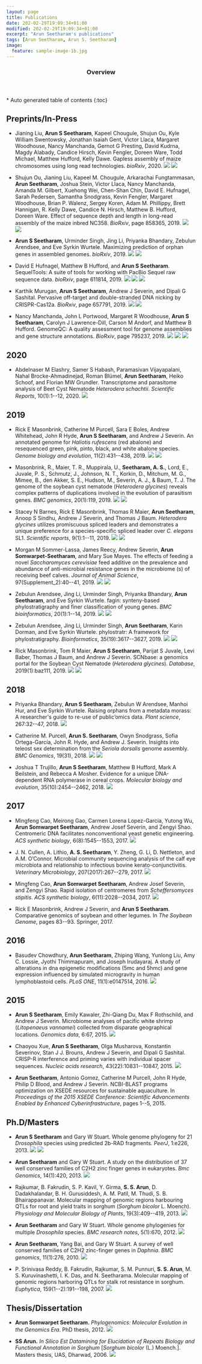 ```yaml
---
layout: page
title: Publications
date: 202-02-29T19:09:34+01:00
modified: 202-02-29T19:09:34+01:00
excerpt: "Arun Seetharam's publications"
tags: [Arun Seetharam, Arun S. Seetharam]
image:
  feature: sample-image-1b.jpg
---
```


<span id='badgeCont419579' style='width:126px'>
<script src='http://labs.researcherid.com/mashlets?el=badgeCont419579&mashlet=badge&showTitle=false&className=a&rid=B-8899-2015'>
</script>
</span>
<section id="table-of-contents" class="toc">
  <header>
    <h3>Overview</h3>
  </header>
<div id="drawer" markdown="1">
*  Auto generated table of contents
{:toc}
</div>
</section><!-- /#table-of-contents -->

## Preprints/In-Press



- Jianing Liu, **Arun S Seetharam**, Kapeel Chougule, Shujun Ou, Kyle William Swentowsky, Jonathan Isaiah Gent, Victor Llaca, Margaret Woodhouse, Nancy Manchanda, Gernot G Presting, David Kudrna, Magdy Alabady, Candice Hirsch, Kevin Fengler, Doreen Ware, Todd Michael, Matthew Hufford, Kelly Dawe. Gapless assembly of maize chromosomes using long read technologies. _bioRxiv_, 2020.
[<img src="https://img.shields.io/badge/-Open_Access-blue?style=flat&logo=Open-Access"/>]()
[<img src="https://img.shields.io/badge/-GitHub-black?style=flat&logo=github"/>]()


- Shujun Ou, Jianing Liu, Kapeel M. Chougule, Arkarachai Fungtammasan, **Arun Seetharam**, Joshua Stein, Victor Llaca, Nancy Manchanda, Amanda M. Gilbert, Xuehong Wei, Chen-Shan Chin, David E. Hufnagel, Sarah Pedersen, Samantha Snodgrass, Kevin Fengler, Margaret Woodhouse, Brian P. Walenz, Sergey Koren, Adam M. Phillippy, Brett Hannigan, R. Kelly Dawe, Candice N. Hirsch, Matthew B. Hufford, Doreen Ware. Effect of sequence depth and length in long-read assembly of the maize inbred NC358. _BioRxiv_, page 858365, 2019.
[<img src="https://img.shields.io/badge/-Open_Access-blue?style=flat&logo=Open-Access"/>]()
[<img src="https://img.shields.io/badge/-GitHub-black?style=flat&logo=github"/>]()


- **Arun S Seetharam**, Urminder Singh, Jing Li, Priyanka Bhandary, Zebulun Arendsee, and Eve Syrkin Wurtele. Maximizing prediction of orphan genes in assembled genomes. _bioRxiv_, 2019.
[<img src="https://img.shields.io/badge/-Open_Access-blue?style=flat&logo=Open-Access"/>]()
[<img src="https://img.shields.io/badge/-GitHub-black?style=flat&logo=github"/>]()

- David E Hufnagel, Matthew B Hufford, and **Arun S Seetharam**. SequelTools: A suite of tools for working with PacBio Sequel raw sequence data. _bioRxiv_, page 611814, 2019.
[<img src="https://img.shields.io/badge/-Open_Access-blue?style=flat&logo=Open-Access"/>]()
[<img src="https://img.shields.io/badge/-GitHub-black?style=flat&logo=github"/>]()
[<img src="https://img.shields.io/badge/-python-lightblue?style=flat&logo=python"/>]()



- Karthik Murugan, **Arun S Seetharam**, Andrew J Severin, and Dipali G Sashital. Pervasive off-target and double-stranded DNA nicking by CRISPR-Cas12a. _BioRxiv_, page 657791, 2019.
[<img src="https://img.shields.io/badge/-Open_Access-blue?style=flat&logo=Open-Access"/>]()
[<img src="https://img.shields.io/badge/-GitHub-black?style=flat&logo=github"/>]()

- Nancy Manchanda, John L Portwood, Margaret R Woodhouse, **Arun S Seetharam**, Carolyn J Lawrence-Dill, Carson M Andorf, and Matthew B Hufford. GenomeQC: A quality assessment tool for genome assemblies and gene structure annotations. _BioRxiv_, page 795237, 2019.
[<img src="https://img.shields.io/badge/-Open_Access-blue?style=flat&logo=Open-Access"/>](https://doi.org/10.1101/795237)
[<img src="https://img.shields.io/badge/-GitHub-black?style=flat&logo=github"/>](https://github.com/HuffordLab/GenomeQC)
[<img src="https://img.shields.io/badge/GenomeQC-yellow?style=flat"/>](https://genomeqc.maizegdb.org/)



## 2020

- Abdelnaser M Elashry, Samer S Habash, Paramasivan Vijayapalani, Nahal Brocke-Ahmadinejad, Roman Blümel, **Arun Seetharam**, Heiko Schoof, and Florian MW Grundler. Transcriptome and parasitome analysis of Beet Cyst Nematode _Heterodera schachtii_. _Scientific Reports_, 10(1):1--12, 2020. [<img src="https://img.shields.io/badge/-Open_Access-blue?style=flat&logo=Open-Access"/>]()


## 2019

- Rick E Masonbrink, Catherine M Purcell, Sara E Boles, Andrew Whitehead, John R Hyde, **Arun S Seetharam**, and Andrew J Severin. An annotated genome for _Haliotis rufescens_ (red abalone) and resequenced green, pink, pinto, black, and white abalone species. _Genome biology and evolution_, 11(2):431--438, 2019.
[<img src="https://img.shields.io/badge/-Open_Access-blue?style=flat&logo=Open-Access"/>]()
[<img src="https://img.shields.io/badge/-GitHub-black?style=flat&logo=github"/>]()

- Masonbrink, R., Maier, T. R., Muppirala, U., **Seetharam, A. S.**, Lord, E., Juvale, P. S., Schmutz, J., Johnson, N. T., Korkin, D., Mitchum, M. G., Mimee, B., den Akker, S. E., Hudson, M., Severin, A. J., & Baum, T. J. The genome of the soybean cyst nematode (_Heterodera glycines_) reveals complex patterns of duplications involved in the evolution of parasitism genes. _BMC genomics_, 20(1):119, 2019.
[<img src="https://img.shields.io/badge/-Open_Access-blue?style=flat&logo=Open-Access"/>]()
[<img src="https://img.shields.io/badge/-GitHub-black?style=flat&logo=github"/>]()

- Stacey N Barnes, Rick E Masonbrink, Thomas R Maier, **Arun Seetharam**, Anoop S Sindhu, Andrew J Severin, and Thomas J Baum. _Heterodera glycines_ utilizes promiscuous spliced leaders and demonstrates a unique preference for a species-specific spliced leader over _C. elegans_ SL1. _Scientific reports_, 9(1):1--11, 2019.
[<img src="https://img.shields.io/badge/-Open_Access-blue?style=flat&logo=Open-Access"/>]()
[<img src="https://img.shields.io/badge/-GitHub-black?style=flat&logo=github"/>]()

- Morgan M Sommer-Lassa, James Reecy, Andrew Severin, **Arun Somwarpet-Seetharam**, and Mary Sue Mayes. The effects of feeding a novel _Saccharomyces cerevisiae_ feed additive on the prevalence and abundance of anti-microbial resistance genes in the microbiome (s) of receiving beef calves. _Journal of Animal Science_, 97(Supplement\_2):40--41, 2019.
[<img src="https://img.shields.io/badge/-Open_Access-blue?style=flat&logo=Open-Access"/>]()
[<img src="https://img.shields.io/badge/-GitHub-black?style=flat&logo=github"/>]()

- Zebulun Arendsee, Jing Li, Urminder Singh, Priyanka Bhandary, **Arun Seetharam**, and Eve Syrkin Wurtele. fagin: synteny-based phylostratigraphy and finer classification of young genes. _BMC bioinformatics_, 20(1):1--14, 2019.
[<img src="https://img.shields.io/badge/-Open_Access-blue?style=flat&logo=Open-Access"/>]()
[<img src="https://img.shields.io/badge/-GitHub-black?style=flat&logo=github"/>]()


- Zebulun Arendsee, Jing Li, Urminder Singh, **Arun Seetharam**, Karin Dorman, and Eve Syrkin Wurtele. phylostratr: A framework for phylostratigraphy. _Bioinformatics_, 35(19):3617--3627, 2019.
[<img src="https://img.shields.io/badge/-Open_Access-blue?style=flat&logo=Open-Access"/>]()
[<img src="https://img.shields.io/badge/-GitHub-black?style=flat&logo=github"/>]()


- Rick Masonbrink, Tom R Maier, **Arun S Seetharam**, Parijat S Juvale, Levi Baber, Thomas J Baum, and Andrew J Severin. SCNbase: a genomics portal for the Soybean Cyst Nematode (_Heterodera glycines_). _Database_, 2019(1):baz111, 2019.
[<img src="https://img.shields.io/badge/-Open_Access-blue?style=flat&logo=Open-Access"/>]()
[<img src="https://img.shields.io/badge/-GitHub-black?style=flat&logo=github"/>]()

## 2018

- Priyanka Bhandary, **Arun S Seetharam**, Zebulun W Arendsee, Manhoi Hur, and Eve Syrkin Wurtele. Raising orphans from a metadata morass: A researcher's guide to re-use of public’omics data. _Plant science_, 267:32--47, 2018.
[<img src="https://img.shields.io/badge/-Open_Access-blue?style=flat&logo=Open-Access"/>]()

- Catherine M. Purcell, **Arun S. Seetharam**, Owyn Snodgrass, Sofia Ortega-García, John R. Hyde, and Andrew J. Severin. Insights into teleost sex determination from the _Seriola dorsalis_ genome assembly. _BMC Genomics_, 19(31), 2018.
[<img src="https://img.shields.io/badge/-Open_Access-blue?style=flat&logo=Open-Access"/>]()
[<img src="https://img.shields.io/badge/-GitHub-black?style=flat&logo=github"/>]()


- Joshua T Trujillo, **Arun S Seetharam**, Matthew B Hufford, Mark A Beilstein, and Rebecca A Mosher. Evidence for a unique DNA-dependent RNA polymerase in cereal crops. _Molecular biology and evolution_, 35(10):2454--2462, 2018.
[<img src="https://img.shields.io/badge/-Open_Access-blue?style=flat&logo=Open-Access"/>]()


## 2017

- Mingfeng Cao, Meirong Gao, Carmen Lorena Lopez-Garcia, Yutong Wu, **Arun Somwarpet Seetharam**, Andrew Josef Severin, and Zengyi Shao. Centromeric DNA facilitates nonconventional yeast genetic engineering. _ACS synthetic biology_, 6(8):1545--1553, 2017.
[<img src="https://img.shields.io/badge/-Open_Access-blue?style=flat&logo=Open-Access"/>]()

- J. N. Cullen, A. Lithio, **A. S. Seetharam**, Y. Zheng, G. Li, D. Nettleton, and A.M. O’Connor. Microbial community sequencing analysis of the calf eye microbiota and relationship to infectious bovine kerato-conjunctivitis. _Veterinary Microbiology_, 207(2017):267--279, 2017.
[<img src="https://img.shields.io/badge/-Open_Access-blue?style=flat&logo=Open-Access"/>]()


- Mingfeng Cao, **Arun Somwarpet Seetharam**, Andrew Josef Severin, and Zengyi Shao. Rapid isolation of centromeres from _Scheffersomyces stipitis_. _ACS synthetic biology_, 6(11):2028--2034, 2017.
[<img src="https://img.shields.io/badge/-Open_Access-blue?style=flat&logo=Open-Access"/>]()


- Rick E Masonbrink, Andrew J Severin, and **Arun S Seetharam**. Comparative genomics of soybean and other legumes. In _The Soybean Genome_, pages 83--93. Springer, 2017.



## 2016

- Basudev Chowdhury, **Arun Seetharam**, Zhiping Wang, Yunlong Liu, Amy C. Lossie, Jyothi Thimmapuram, and Joseph Irudayaraj. A study of alterations in dna epigenetic modifications (5mc and 5hmc) and gene expression influenced by simulated microgravity in human lymphoblastoid cells. _PLoS ONE_, 11(1):e0147514, 2016.
[<img src="https://img.shields.io/badge/-Open_Access-blue?style=flat&logo=Open-Access"/>]()


## 2015

- **Arun S Seetharam**, Emily Kawaler, Zhi-Qiang Du, Max F Rothschild, and Andrew J Severin. Microbiome analyses of pacific white shrimp (_Litopenaeus vannamei_) collected from disparate geographical locations. _Genomics data_, 6:67, 2015.
[<img src="https://img.shields.io/badge/-Open_Access-blue?style=flat&logo=Open-Access"/>]()


- Chaoyou Xue, **Arun S Seetharam**, Olga Musharova, Konstantin Severinov, Stan J J. Brouns, Andrew J Severin, and Dipali G Sashital. CRISP-R interference and priming varies with individual spacer sequences. _Nucleic acids research_, 43(22):10831--10847, 2015.
[<img src="https://img.shields.io/badge/-Open_Access-blue?style=flat&logo=Open-Access"/>]()


- **Arun Seetharam**, Antonio Gomez, Catherine M Purcell, John R Hyde, Philip D Blood, and Andrew J Severin. NCBI-BLAST programs optimization on XSEDE resources for sustainable aquaculture. In _Proceedings of the 2015 XSEDE Conference: Scientific Advancements Enabled by Enhanced Cyberinfrastructure_, pages 1--5, 2015.


## Ph.D/Masters

- **Arun S Seetharam** and Gary W Stuart. Whole genome phylogeny for 21 _Drosophila_ species using predicted 2b-RAD fragments. _PeerJ_, 1:e226, 2013.
[<img src="https://img.shields.io/badge/-Open_Access-blue?style=flat&logo=Open-Access"/>]()
[<img src="https://img.shields.io/badge/-GitHub-black?style=flat&logo=github"/>]()

- **Arun Seetharam** and Gary W Stuart. A study on the distribution of 37 well conserved families of C2H2 zinc finger genes in eukaryotes. _Bmc Genomics_, 14(1):420, 2013.
[<img src="https://img.shields.io/badge/-Open_Access-blue?style=flat&logo=Open-Access"/>]()


- Rajkumar, B. Fakrudin, S. P. Kavil, Y. Girma, **S. S. Arun**, D. Dadakhalandar, B. H. Gurusiddesh, A. M. Patil, M. Thudi, S. B. Bhairappanavar.  Molecular mapping of genomic regions harbouring QTLs for root and yield traits in sorghum (_Sorghum bicolor_ L. Moench). _Physiology and Molecular Biology of Plants_, 19(3):409--419, 2013. [<img src="https://img.shields.io/badge/-get_pdf-gray?style=flat&logo=Adobe-Acrobat-Reader"/>]()

- **Arun Seetharam** and Gary W Stuart. Whole genome phylogenies for multiple _Drosophila_ species. _BMC research notes_, 5(1):670, 2012.
[<img src="https://img.shields.io/badge/-Open_Access-blue?style=flat&logo=Open-Access"/>]()


- **Arun Seetharam**, Yang Bai, and Gary W Stuart. A survey of well conserved families of C2H2 zinc-finger genes in _Daphnia_. _BMC genomics_, 11(1):276, 2010.
[<img src="https://img.shields.io/badge/Open_Access-blue?style=flat&logo=Open-Access"/>]()


- P. Srinivasa Reddy, B. Fakrudin, Rajkumar, S. M. Punnuri, **S. S. Arun**, M. S. Kuruvinashetti, I. K. Das, and N. Seetharama. Molecular mapping of genomic regions harboring QTLs for stalk rot resistance in sorghum. _Euphytica_, 159(1--2):191--198, 2007. [<img src="https://img.shields.io/badge/get_pdf-gray?style=flat&logo=Adobe-Acrobat-Reader"/>]()


## Thesis/Dissertation

-  **Arun Somwarpet Seetharam.** _Phylogenomics: Molecular Evolution in the Genomics Era_. PhD thesis, 2012.
[<img src="https://img.shields.io/badge/get_pdf-gray?style=flat&logo=Adobe-Acrobat-Reader"/>](/publications/pdf/arun-seetharam-phd-thesis.pdf)

- **SS Arun.** _In Silico Est Datamining for Elucidation of Repeats Biology and Functional Annotation in Sorghum_ [_Sorghum bicolor_ (L.) Moench.]. Masters thesis, UAS, Dharwad, 2006.
[<img src="https://img.shields.io/badge/get_pdf-gray?style=flat&logo=Adobe-Acrobat-Reader"/>](/publications/pdf/arun-seetharam-msc-thesis.pdf)
